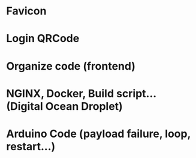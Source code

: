# Favicon

# Login QRCode

# Organize code (frontend)

# NGINX, Docker, Build script... (Digital Ocean Droplet)

# Arduino Code (payload failure, loop, restart...)
